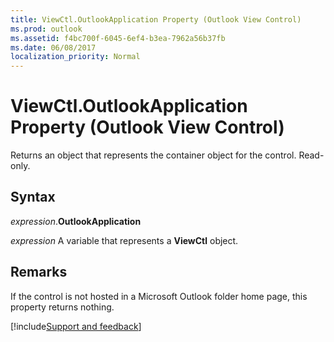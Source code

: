 ```yaml
---
title: ViewCtl.OutlookApplication Property (Outlook View Control)
ms.prod: outlook
ms.assetid: f4bc700f-6045-6ef4-b3ea-7962a56b37fb
ms.date: 06/08/2017
localization_priority: Normal
---
```



# ViewCtl.OutlookApplication Property (Outlook View Control)

Returns an object that represents the container object for the control. Read-only.


## Syntax

_expression_.**OutlookApplication**

_expression_ A variable that represents a  **ViewCtl** object.


## Remarks

If the control is not hosted in a Microsoft Outlook folder home page, this property returns nothing.

[!include[Support and feedback](~/includes/feedback-boilerplate.md)]
